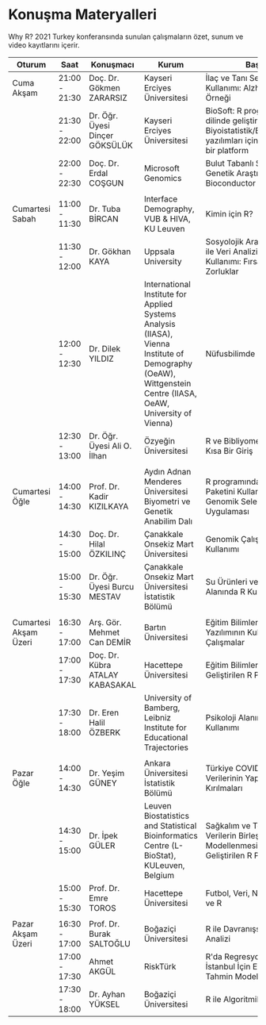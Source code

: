 # Konuşma Materyalleri
Why R? 2021 Turkey konferansında sunulan çalışmaların özet, sunum ve video kayıtlarını içerir.


| Oturum              | Saat                          | Konuşmacı            | Kurum                 | Başlık                  | Özet | Sunum | Video | Script|
|---------------------|-------------------------------|----------------------|-----------------------|-------------------------|------|-------|-------|-------|
|Cuma Akşam           | 21:00 - 21:30                 | Doç. Dr. Gökmen ZARARSIZ      | Kayseri Erciyes Üniversitesi                      |İlaç ve Tanı Sektörlerinde R Kullanımı: Alzheimer Projesi Örneği                         |   |                              
|                     | 21:30 - 22:00                 | Dr. Öğr. Üyesi Dinçer GÖKSÜLÜK      | Kayseri Erciyes Üniversitesi                       | BioSoft: R programlama dilinde geliştirilen Biyoistatistik/Biyoinformatik yazılımları için bulut tabanlı bir platform                        |[:book:]() |[:chart_with_upwards_trend:](https://github.com/whyr2021turkey/Konusmalar/blob/main/Sunumlar/Dincer_Goksuluk_Sunum.pdf)|[:movie_camera:]()|[:computer:]()|                     
|                     | 22:00 - 22:30                 | Doç. Dr. Erdal COŞGUN         | Microsoft Genomics                     |  Bulut Tabanlı Sistemlerde Genetik Araştırmalar: Bioconductor Deneyimi                       | |
|                     |                               |                      |                       |                         |
|Cumartesi Sabah      | 11:00 - 11:30                 | Dr. Tuba BİRCAN          | Interface Demography, VUB & HIVA, KU Leuven                        |Kimin için R?                         |
|                     | 11:30 - 12:00                 | Dr. Gökhan KAYA          | Uppsala University                      | Sosyolojik Araştırmalarda R ile Veri Analizi ve Teori Kullanımı: Fırsatlar ve Zorluklar                       ||[:chart_with_upwards_trend:](https://github.com/whyr2021turkey/Konusmalar/blob/main/Sunumlar/Gokhan_Kaya_Sunum.pdf)|||
|                     | 12:00 - 12:30                 | Dr. Dilek YILDIZ         |International Institute for Applied Systems Analysis (IIASA), Vienna Institute of Demography (OeAW), Wittgenstein Centre (IIASA, OeAW, University of Vienna)                       | Nüfusbilimde R kullanımı                        ||[:chart_with_upwards_trend:](https://github.com/whyr2021turkey/Konusmalar/blob/main/Sunumlar/Dilek_Yildiz_Sunum.pdf)|||
|                     | 12:30 - 13:00                 | Dr. Öğr. Üyesi Ali O. İlhan         | Özyeğin Üniversitesi                       |R ve Bibliyometrik Analiz: Kısa Bir Giriş                         |
|                     |                               |                      |                       |                         |
|Cumartesi Öğle       | 14:00 - 14:30                 | Prof. Dr. Kadir KIZILKAYA | Aydın Adnan Menderes Üniversitesi Biyometri ve Genetik Anabilim Dalı                      |R programında Synbreed Paketini Kullanarak Genomik Seleksiyon Uygulaması| |[:chart_with_upwards_trend:](https://github.com/whyr2021turkey/Konusmalar/blob/main/Sunumlar/Kadir_Kizilkaya_Sunum.pdf)|||
|                     | 14:30 - 15:00                 | Doç. Dr. Hilal ÖZKILINÇ       | Çanakkale Onsekiz Mart Üniversitesi                      |Genomik Çalışmalarda R Kullanımı||
|                     | 15:00 - 15:30                 | Dr. Öğr. Üyesi Burcu MESTAV         | Çanakkale Onsekiz Mart Üniversitesi İstatistik Bölümü                       |Su Ürünleri ve Ekoloji Alanında R Kullanımı                         ||
|                     |                               |                                       |                         |
|Cumartesi Akşam Üzeri| 16:30 - 17:00                 | Arş. Gör. Mehmet Can DEMİR| Bartın Üniversitesi                      |Eğitim Bilimleri Alanında R Yazılımının Kullanıldığı Çalışmalar                         | |
|                     | 17:00 - 17:30                 | Doç. Dr. Kübra ATALAY KABASAKAL | Hacettepe Üniversitesi                                          |Eğitim Bilimleri Alanında Geliştirilen R Paketleri                         | |
|                     | 17:30 - 18:00                 | Dr. Eren Halil ÖZBERK| University of Bamberg, Leibniz Institute for Educational Trajectories                                               |Psikoloji Alanında R Kullanımı                         | |[:chart_with_upwards_trend:](https://github.com/whyr2021turkey/Konusmalar/blob/main/Sunumlar/ErenHalil_Ozberk_Sunum.pdf)||[:computer:](https://github.com/whyr2021turkey/Konusmalar/blob/main/Scriptler/ErenHalil_Ozberk_Script.zip)|
|                     |                               |                                       |                         |
|Pazar Öğle           | 14:00 - 14:30                 | Dr. Yeşim GÜNEY | Ankara Üniversitesi İstatistik Bölümü                                                      | Türkiye COVID-19 Verilerinin Yapısal Kırılmaları                        ||
|                     | 14:30 - 15:00                 | Dr. İpek GÜLER | Leuven Biostatistics and Statistical Bioinformatics Centre (L-BioStat), KULeuven, Belgium                           |Sağkalım ve Tekrarlı Verilerin Birleşik Modellenmesi için Geliştirilen R Paketleri                         | |[:chart_with_upwards_trend:](https://github.com/whyr2021turkey/Konusmalar/blob/main/Sunumlar/Ipek_Guler_Sunum.pdf)||
|                     | 15:00 - 15:30                 | Prof. Dr. Emre TOROS | Hacettepe Üniversitesi | Futbol, Veri, Neden, Nasıl ve R                                                                                     | |[:chart_with_upwards_trend:](https://github.com/whyr2021turkey/Konusmalar/blob/main/Sunumlar/Emre_Toros_Sunum.pdf) ||[:computer:](https://github.com/whyr2021turkey/Konusmalar/blob/main/Scriptler/Emre_Toros_Script.zip)|
|                     |                               |                                                                 |                         |
|Pazar Akşam Üzeri    | 16:30 - 17:00                 | Prof. Dr. Burak SALTOĞLU | Boğaziçi Üniversitesi                                                                |R ile Davranışsal Finans Analizi                         | |
|                     | 17:00 - 17:30                 | Ahmet AKGÜL                                                                | RiskTürk                        |R'da Regresyon Analizi: İstanbul İçin Ev Fiyatları Tahmin Modellemesi| 
|                     | 17:30 - 18:00                 | Dr. Ayhan YÜKSEL                                                       | Boğaziçi Üniversitesi                    | R ile Algoritmik Trade||
